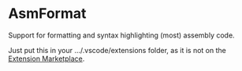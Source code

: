 # AsmFormat

Support for formatting and syntax highlighting (most) assembly code.

Just put this in your .../.vscode/extensions folder, as it is not on the [Extension Marketplace](https://marketplace.visualstudio.com/VSCode).
